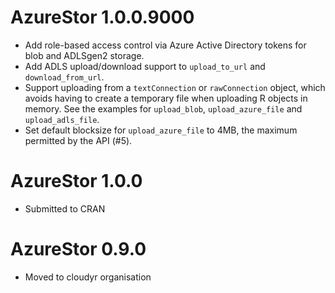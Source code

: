 # AzureStor 1.0.0.9000

* Add role-based access control via Azure Active Directory tokens for blob and ADLSgen2 storage.
* Add ADLS upload/download support to `upload_to_url` and `download_from_url`.
* Support uploading from a `textConnection` or `rawConnection` object, which avoids having to create a temporary file when uploading R objects in memory. See the examples for `upload_blob`, `upload_azure_file` and `upload_adls_file`.
* Set default blocksize for `upload_azure_file` to 4MB, the maximum permitted by the API (#5).

# AzureStor 1.0.0

* Submitted to CRAN

# AzureStor 0.9.0

* Moved to cloudyr organisation
